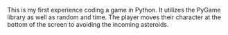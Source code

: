This is my first experience coding a game in Python. It utilizes the PyGame library as well as random and time. The player moves their character at the bottom of the screen to avoiding the incoming asteroids.

